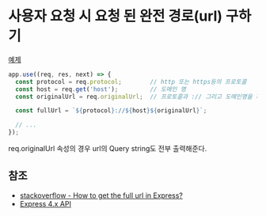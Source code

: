 # 사용자 요청 시 요청 된 완전 경로(url) 구하기

[예제](./src/main)
```javascript
app.use((req, res, next) => {
  const protocol = req.protocol;        // http 또는 https등의 프로토콜
  const host = req.get('host');         // 도메인 명
  const originalUrl = req.originalUrl;  // 프로토콜과 :// 그리고 도메인명을 제외한 경로

  const fullUrl = `${protocol}://${host}${originalUrl}`;

  // ...
});
```

req.originalUrl 속성의 경우 url의 Query string도 전부 출력해준다.

## 참조

* [stackoverflow - How to get the full url in Express?](http://stackoverflow.com/questions/10183291/how-to-get-the-full-url-in-express)
* [Express 4.x API](http://expressjs.com/en/api.html)
